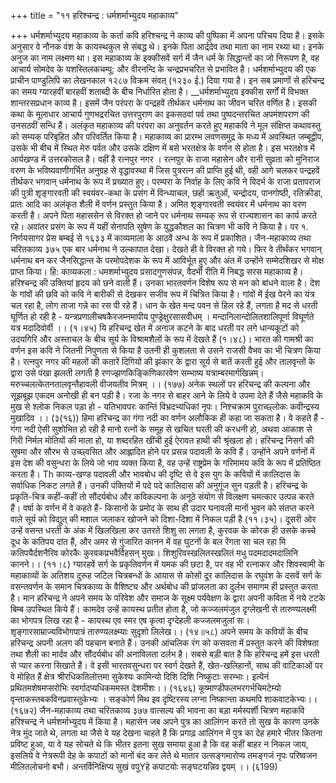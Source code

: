 +++
title = "११ हरिश्चन्द्र : धर्मशर्माभ्युदय महाकाव्य"

+++
धर्मशर्माभ्युदय महाकाव्य के कर्ता कवि हरिश्चन्द्र ने काव्य की पुष्पिका में अपना परिचय दिया है। इसके अनुसार वे नौनक वंश के कायस्थकुल से संबद्ध थे। इनके पिता आर्द्रदेव तथा माता का नाम रथ्या था। इनके अनुज का नाम लक्ष्मण था। इस महाकाव्य के इक्कीसवें सर्ग में जैन धर्म के सिद्धान्तों का जो निरूपण है, वह आचार्य सोमदेव के यशस्तिलकचम्पू: और वीरनन्दि के चन्द्रप्रभचरित से प्रभावित है। धर्मशर्माभ्युदय की एक प्राचीन पाण्डुलिपि का लेखनकाल १२८७ विक्रम संवत् (१२३० ई.) दिया गया है। इन सब प्रमाणों से हरिचन्द्र का समय ग्यारहवीं बारहवीं शताब्दी के बीच निर्धारित होता है। __धर्मशर्माभ्युदय इक्कीस सर्गों में विभक्त शान्तरसप्रधान काव्य है। इसमें जैन परंपरा के पन्द्रहवें तीर्थकर धर्मनाथ का जीवन चरित वर्णित है। इसकी कथा के मूलाधार आचार्य गुणभद्ररचित उत्तरपुराण का इकसठवां पर्व तथा पुष्पदन्तरचित अपमंशपराण की उनसठवीं सन्धि हैं। अलंकृत महाकाव्य की परंपरा का अनुवर्तन करते हुए महाकवि ने मूल संक्षिप्त कथावस्तु को सम्यक् परिबृहित और परिवर्तित किया है।
महाकाव्य का प्रारम्भ लवणसमुद्र के मध्य में अवस्थित जम्बूद्वीप, उसके भी बीच में स्थित मेरु पर्वत और उसके दक्षिण में बसे भरतक्षेत्र के वर्णन से होता है। इस भरतक्षेत्र में आर्यखण्ड में उत्तरकोसल है। वहीं है रत्नपुर नगर । रत्नपुर के राजा महासेन और रानी सुव्रता को मुनिराज वरुण के भविष्यवाणीगर्भित अनुग्रह से वृद्धावस्था में जिस पुत्ररत्न की प्राप्ति हुई थी, वही आगे चलकर पन्द्रहवें तीर्थकर भगवान् धर्मनाथ के रूप में प्रख्यात हुए।
परम्परा के निर्वाह के लिए कवि ने विदर्भ के राजा प्रतापराज की पुत्री शृङ्गारवती की स्वयंवर-कथा के प्रसंग में विन्ध्याचल, छहों ऋतुओं, चन्द्रोदय, पानगोष्ठी, रतिक्रीडा, प्रातः आदि का अलंकृत शैली में वर्णन प्रस्तुत किया है।
अमित शृङ्गारवती स्वयंवर में धर्मनाथ का वरण करती है। अपने पिता महाससेन से विरक्त हो जाने पर धर्मनाथ सम्यक् रूप से राज्यशासन का कार्य करते रहे। अवांतर प्रसंग के रूप में यहीं सेनापति सुषेण के युद्धकौशल का चित्रण भी कवि ने किया है। पर
१. निर्णयसागर प्रेस बम्बई से १६३३ में काव्यमाला के आठवें अन्ध के रूप में प्रकाशित।
जैन-महाकाव्य तथा चरितकाव्य
३७५ एक बार धर्मनाथ ने उल्कापात देखा। देखते ही वे विरक्त हो गये। फिर वे तीर्थंकर भगवान् धर्मनाथ बन कर जैनसिद्धान्त के परमोपदेशक के रूप में आविर्भूत हुए और अंत में उन्होंने सम्मेदशिखर से मोक्ष प्राप्त किया। हि:
काव्यकला : धमशर्माभ्युदय प्रसादगुणसंपन्न, वैदर्भी रीति में निबद्ध सरस महाकाव्य है। हरिश्चन्द्र की उक्तियां हृदय को छने वाली हैं। उनका भारतवर्णन विशेष रूप से मन को बांधने वाला है। देश के गांवों की छवि को कवि ने बारीकी से देखकर सजीव रूप में चित्रित किया है। गांवों में ईख पेरने का यंत्र चल रहा है, लोग ताजा गन्ने का रस पी रहे हैं। धान के खेत मन्द पवन से हिल रहे हैं, लगता है मद से धरती घूर्णित हो रही है -
यन्त्रप्रणालीचषकैरजम्नमापीय पुण्ड्रेक्षुरसासवीधम् ।
मन्दानिलान्दोलितशालिपूर्णा विघूर्णते यत्र मदादिवोर्वी ।। (१।४५) यि हरिचन्द्र खेत में अनाज कटने के बाद धरती पर लगे धान्यकूटों को उदयगिरि और अस्ताचल के बीच सूर्य के विश्रामशैलों के रूप में देखते हैं (१।४८)।
भारत की गामश्री का वर्णन इस कवि ने जितनी निपुणता से किया है उतनी ही कुशलता से उसने राजसी वैभव का भी चित्रण किया है। रत्नपुर नगर की महलों की कतारें
दिगियों की झंकार के द्वारा सूर्य से बातें करती हुई और तालवृन्तों के द्वारा उसे पंखा झलती लगती है
रणज्झणकिङ्किणिकारवेण सम्भाष्य यत्राम्बरमार्गखिन्नम्।
मरुच्चलत्केतनतालवृन्तैहावली वीजयतीव मित्रम् ।। (१७७) अनेक स्थलों पर हरिचन्द्र की कल्पना और सूझबूझ एकदम अनोखी ही बन पड़ी है। रजा के नगर से बाहर आने के लिये वे उपमा देते हैं जैसे महाकवि के मुख से श्लोक निकल पड़ा हो -
यतिभावपरः कान्तिं विभ्रदभ्यधिकां नृपः।
निश्चक्राम पुराच्छ्लोकः कवीन्द्रस्य मुखादिव ।। (३(१६)) हिमा हरिचन्द्र का गंगा नदी का वर्णन अलौकिक ही कहा जा सकता है। वे कहते हैं - गंगा नदी ऐसी सुशोभित हो रही है मानो रत्नों के समूह से खचित घरती की करधनी हो, अथवा आकाश से गिरी निर्मल मोतियों की माला हो, या शब्दरहित खींची हुई ऐरावत हाथी की श्रृंखला हो।
हरिचन्द्र निसर्ग की सुषमा और सौरभ से उच्छ्वसित और आह्लादित होने पर प्रसन्न पदावली के कवि हैं। उन्होंने अपने वर्णनों में इस देश की वसुन्धरा के लिये जो भाव व्यक्त किया है, वह उन्हें राष्ट्रप्रेम के गरिमामय कवि के रूप में प्रतिष्ठित करता है।
Th
काव्य-खण्ड
पदावली और भावबोध की दृष्टि से वे इस युग के कवियों में कालिदास के सर्वाधिक निकट लगते हैं। उनकी पंक्तियों में पदे पदे कालिदास की अनुगूंज सुन पड़ती है। हरिचन्द्र के प्रकृति-चित्र कहीं-कहीं तो सौंदर्यबोध और कविकल्पना के अनूठे संयोग से विलक्षण चमत्कार उत्पन्न करते हैं। वर्षा के वर्णन में वे कहते हैं- किसानों के प्रमोद के साथ ही उदार घनावली मानों भुवन को संतप्त करने वाले सूर्य को विद्युत् की मशाल जलाकर खोजने को दिशा-दिशा में निकल पड़ी है (११।३५)। दूसरी ओर उन्हें वसन्त धरती के अंक में खिलखिला कर उतरते शिशु सा लगता है, कुरवक के कोरक ही उसके कच्चे दूध के कतिपय दांत हैं, और अमर से गुंजारित कानन में वह घुटनों के बल रेंगता सा चल रहा
मि कतिपयैर्दशनैरिव कोरकैः कुरवकप्रभवैर्विहसन् मुखः।
शिशुरिवस्खलितस्खलितं मधु पदमदादमदालिनि कानने।। (११।८) ग्यारहवें सर्ग के प्रकृतिवर्णन में यमक की छटा है, पर वह भी रत्नाकर और शिवस्वामी के महाकाव्यों के अतिशय दुरूह जटिल चित्रबन्धों के आयास से कोसों दूर कालिदास के रघुवंश के दसवें सर्ग के वसन्तवर्णन के समान चित्रकाव्य के वैशिष्ट्य और अर्थबोध की प्रांजलता का दुर्लभ समागम ही प्रस्तुत करता है। मान
हरिचन्द्र ने अपने समय के परिवेश और समाज के सूक्ष्म पर्यवेक्षण के द्वारा अपनी कविता में नये टटके बिम्ब उपस्थित किये हैं। कामदेव उन्हें कायस्थ प्रतीत होता है, जो कज्जलमंजुल दृग्लेखनी से तारुण्यलक्ष्मी का भोगपत्र लिख रहा है -
कायस्थ एव स्मर एष कृत्वा दृग्देहली कज्जलमजुलां सः। शृङ्गारसाम्राज्यविभोगपात्रं तारुण्यलक्ष्म्याः सुदृशो लिलेख।।
(१४॥५८) अपने समय के कवियों के बीच हरिचन्द्र अपनी अलग की पहचान बनाते हैं। उनकी आंचलिक रंग को कसवता में प्रस्तुत करने की विशेषता तथा शैली का मार्दव और सौंदर्यबोध की अनाविलता दर्लभ है। सबसे बड़ी बात है कि हरिचन्द्र हमें इस धरती से प्यार करना सिखाते हैं। वे इसी भारतवसुन्धरा पर स्वर्ग देखते हैं, खेत-खलिहानों, साथ की वाटिकाओं पर वे मोहित हैं
क्षेत्र श्रीरधिकतिलोत्तमा सुकेश्यः कामिन्यो दिशि दिशि निष्कुटाः सरम्भाः। इत्येनं प्रथितमशेषमप्सरोभिः स्वर्गादप्यधिकममस्त देशमीशः।। (१६४६) कूष्माण्डीफलभरगर्भचिमटेम्यो वृन्ताकस्तबकविनप्रवास्तुकेभ्यः । सङ्कोर्ण मिथ इव दृष्टिरस्य लग्ना निष्कान्ता कथमपि शाकवाटकेभ्यः।।
(१६७२)
जैन-महाकाव्य तथा चरितकाव्य
३७७ वात्सल्य की भावना का बड़ा मर्मस्पर्शी चित्रण महाकवि हरिश्चन्द्र ने धर्मशर्माभ्युदय में किया है। महासेन जब अपने पुत्र का आलिंगन करते तो सुख के कारण उनके नेत्र मुंद जाते थे, लगता था जैसे वे यह देखना चाहते हैं कि प्रगाढ़ आलिंगन में पुत्र का देह हमारे भीतर कितना प्रविष्ट हुआ, या वे यह सोचते थे कि भीतर इतना सुख समाया हुआ है कि वह कहीं बाहर न निकल जाय, इसलिये वे नेत्ररूपी देह के कपाटों को मानों बंद कर लेते थे
मातार
उत्सङ्गमारोप्य तमङ्गजं नृपः परिष्वजन मीलितलोचनो बभौ। अन्तर्विनिक्षिप्य सुखं वपुYहे कपाटयोः सङ्घटयन्निव द्वयम् ।। (६199)